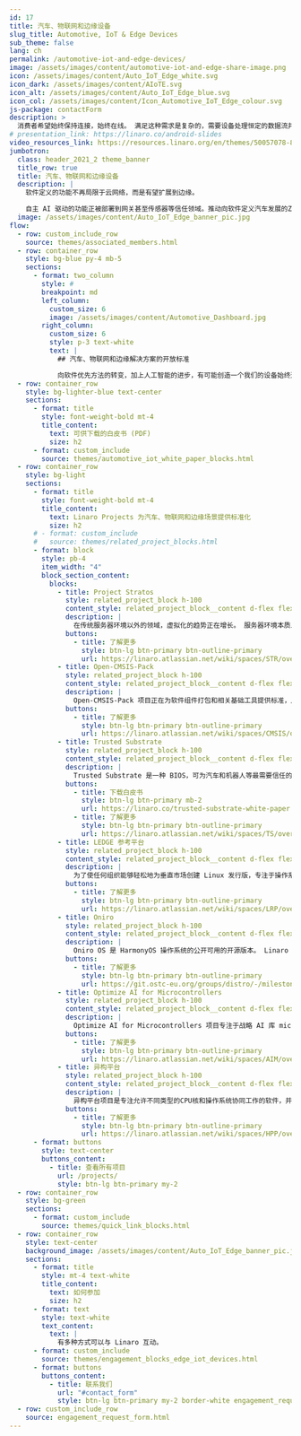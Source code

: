```yaml
---
id: 17
title: 汽车、物联网和边缘设备
slug_title: Automotive, IoT & Edge Devices
sub_theme: false
lang: ch
permalink: /automotive-iot-and-edge-devices/
image: /assets/images/content/automotive-iot-and-edge-share-image.png
icon: /assets/images/content/Auto_IoT_Edge_white.svg
icon_dark: /assets/images/content/AIoTE.svg
icon_alt: /assets/images/content/Auto_IoT_Edge_blue.svg
icon_col: /assets/images/content/Icon_Automotive_IoT_Edge_colour.svg
js-package: contactForm
description: >
  消费者希望始终保持连接，始终在线。 满足这种需求是复杂的，需要设备处理恒定的数据流并与其他类型的设备进行通信——通常是大规模的和在多个位置。 而这一切都需要安全地完成。 驱动这些用例的技术在不断发展，但都存在一个共同点——缺乏标准化。 Linaro 正在与其成员公司合作开发开放标准和接口，这将有助于加速其汽车、物联网和边缘解决方案的部署。
# presentation_link: https://linaro.co/android-slides
video_resources_link: https://resources.linaro.org/en/themes/50057078-8f3b-4615-8f44-67c194e43b69
jumbotron:
  class: header_2021_2 theme_banner
  title_row: true
  title: 汽车、物联网和边缘设备
  description: |
    软件定义的功能不再局限于云网络，而是有望扩展到边缘。

    自主 AI 驱动的功能正被部署到网关甚至传感器等信任领域。推动向软件定义汽车发展的Zonal Architecture革命只是行业已转向软件优先方法的一个指标。推动这些场景的技术在不断发展，但都存在一个共同点-缺少开源软件标准化。
  image: /assets/images/content/Auto_IoT_Edge_banner_pic.jpg
flow:
  - row: custom_include_row
    source: themes/associated_members.html
  - row: container_row
    style: bg-blue py-4 mb-5
    sections:
      - format: two_column
        style: #
        breakpoint: md
        left_column:
          custom_size: 6
          image: /assets/images/content/Automotive_Dashboard.jpg
        right_column:
          custom_size: 6
          style: p-3 text-white
          text: |
            ## 汽车、物联网和边缘解决方案的开放标准

            向软件优先方法的转变，加上人工智能的进步，有可能创造一个我们的设备始终连接、相互通信并由智能决策驱动的世界。 但为了充分发挥始终连接、始终在线的世界的全部潜力，标准化是关键。 Linaro 与成员公司合作开发开放标准和接口，这将有助于加速和安全部署其汽车、物联网和边缘解决方案。
  - row: container_row
    style: bg-lighter-blue text-center
    sections:
      - format: title
        style: font-weight-bold mt-4
        title_content:
          text: 可供下载的白皮书 (PDF)
          size: h2
      - format: custom_include
        source: themes/automotive_iot_white_paper_blocks.html
  - row: container_row
    style: bg-light
    sections:
      - format: title
        style: font-weight-bold mt-4
        title_content:
          text: Linaro Projects 为汽车、物联网和边缘场景提供标准化
          size: h2
      # - format: custom_include
      #   source: themes/related_project_blocks.html
      - format: block
        style: pb-4
        item_width: "4"
        block_section_content:
          blocks:
            - title: Project Stratos
              style: related_project_block h-100
              content_style: related_project_block__content d-flex flex-column justify-content-between align-items-start
              description: |
                在传统服务器环境以外的领域，虚拟化的趋势正在增长。 服务器环境本质上是统一的，但随着我们在汽车、医疗和通用移动和物联网领域走向更丰富的生态系统，丰富的管理程序和 SoC 阵列成为一个问题。 Project Stratos 正致力于开发与虚拟机管理程序无关的 Virtio 接口和标准。
              buttons:
                - title: 了解更多
                  style: btn-lg btn-primary btn-outline-primary
                  url: https://linaro.atlassian.net/wiki/spaces/STR/overview
            - title: Open-CMSIS-Pack
              style: related_project_block h-100
              content_style: related_project_block__content d-flex flex-column justify-content-between align-items-start
              description: |
                Open-CMSIS-Pack 项目正在为软件组件打包和相关基础工具提供标准，用于微控制器软件的验证、分发、集成、管理和维护。 它旨在为嵌入式软件创建一个灵活且易于使用的端到端开发流程——从项目创建到在真实或虚拟硬件上执行软件。
              buttons:
                - title: 了解更多
                  style: btn-lg btn-primary btn-outline-primary
                  url: https://linaro.atlassian.net/wiki/spaces/CMSIS/overview
            - title: Trusted Substrate
              style: related_project_block h-100
              content_style: related_project_block__content d-flex flex-column justify-content-between align-items-start
              description: |
                Trusted Substrate 是一种 BIOS，可为汽车和机器人等最需要信任的嵌入式计算项目带来标准化的安全启动准的安全启动和无线 (OTA) 更新。 该项目旨在将所有必要技术上游到多个项目中，以实现 Arm SystemReady 兼容性。
              buttons:
                - title: 下载白皮书
                  style: btn-lg btn-primary mb-2
                  url: https://linaro.co/trusted-substrate-white-paper
                - title: 了解更多
                  style: btn-lg btn-primary btn-outline-primary
                  url: https://linaro.atlassian.net/wiki/spaces/TS/overview
            - title: LEDGE 参考平台
              style: related_project_block h-100
              content_style: related_project_block__content d-flex flex-column justify-content-between align-items-start
              description: |
                为了使任何组织能够轻松地为垂直市场创建 Linux 发行版，专注于操作系统的高级功能，Linaro 创建了 LEDGE 参考平台。 LEDGE 参考平台 (RP) 是一个轻量级、高度安全和健壮的容器运行时环境，具有可靠的启动和更新功能。
              buttons:
                - title: 了解更多
                  style: btn-lg btn-primary btn-outline-primary
                  url: https://linaro.atlassian.net/wiki/spaces/LRP/overview
            - title: Oniro
              style: related_project_block h-100
              content_style: related_project_block__content d-flex flex-column justify-content-between align-items-start
              description: |
                Oniro OS 是 HarmonyOS 操作系统的公开可用的开源版本。 Linaro 正在与华为合作，进一步提升 Oniro OS 的功能（围绕可信启动和无线更新），创建一个协作的 Oniro OS Open CI 测试系统，并将 Linaro Oniro 项目成员及其设备加入到项目中 .
              buttons:
                - title: 了解更多
                  style: btn-lg btn-primary btn-outline-primary
                  url: https://git.ostc-eu.org/groups/distro/-/milestones
            - title: Optimize AI for Microcontrollers
              style: related_project_block h-100
              content_style: related_project_block__content d-flex flex-column justify-content-between align-items-start
              description: |
                Optimize AI for Microcontrollers 项目专注于战略 AI 库 microTVM 和 Tensorflow Lite Micro。 该项目的目的是在 Arm 微控制器上启用推理工作负载，同时优化深度嵌入式环境的 AI 编译器体验。
              buttons:
                - title: 了解更多
                  style: btn-lg btn-primary btn-outline-primary
                  url: https://linaro.atlassian.net/wiki/spaces/AIM/overview
            - title: 异构平台
              style: related_project_block h-100
              content_style: related_project_block__content d-flex flex-column justify-content-between align-items-start
              description: |
                异构平台项目是专注允许不同类型的CPU核和操作系统协同工作的软件，并创建基于标准的框架，使系统开发人员的工作更加情轻松。大多数汽车的SOC使用多核CPU类型。将M Profile和R profile核添加到A profile核的SOC中，允许A profile核专注于其设计的Linux任务，而M/R核可以专注于低延时感测/控制循环，隔离安全或增加安全性。
              buttons:
                - title: 了解更多
                  style: btn-lg btn-primary btn-outline-primary
                  url: https://linaro.atlassian.net/wiki/spaces/HPP/overview
      - format: buttons
        style: text-center
        buttons_content:
          - title: 查看所有项目
            url: /projects/
            style: btn-lg btn-primary my-2
  - row: container_row
    style: bg-green
    sections:
      - format: custom_include
        source: themes/quick_link_blocks.html
  - row: container_row
    style: text-center
    background_image: /assets/images/content/Auto_IoT_Edge_banner_pic.jpg
    sections:
      - format: title
        style: mt-4 text-white
        title_content:
          text: 如何参加
          size: h2
      - format: text
        style: text-white
        text_content:
          text: |
            有多种方式可以与 Linaro 互动。
      - format: custom_include
        source: themes/engagement_blocks_edge_iot_devices.html
      - format: buttons
        buttons_content:
          - title: 联系我们
            url: "#contact_form"
            style: btn-lg btn-primary my-2 border-white engagement_request_contact_btn
  - row: custom_include_row
    source: engagement_request_form.html
---
```

